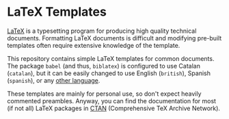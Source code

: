 # LaTeX Templates

[LaTeX][latex] is a typesetting program for producing high quality technical documents.
Formatting LaTeX documents is difficult and modifying pre-built templates often require extensive knowledge of the template.

This repository contains simple LaTeX templates for common documents. The package `babel` (and thus, `biblatex`) is configured to use Catalan (`catalan`), but it can be easily changed to use English (`british`), Spanish (`spanish`), or any [other language][babel].

These templates are mainly for personal use, so don't expect heavily commented preambles. Anyway, you can find the documentation for most (if not all) LaTeX packages in [CTAN][ctan] (Comprehensive TeX Archive Network).


[latex]: http://www.latex-project.org/
[babel]: https://en.wikibooks.org/wiki/LaTeX/Internationalization
[ctan]: https://www.ctan.org/pkg
